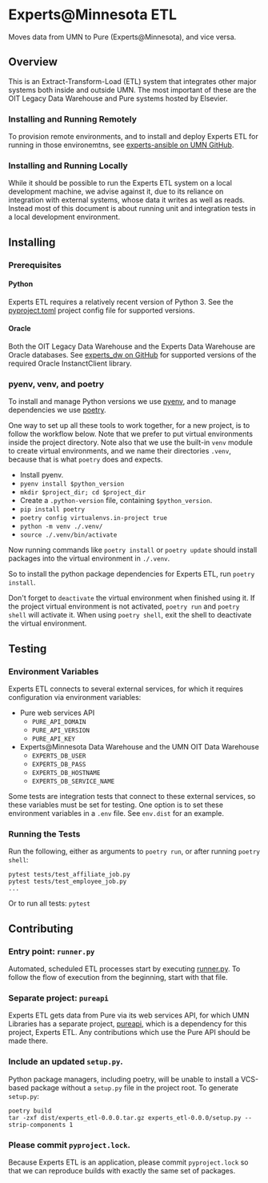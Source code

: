 # Experts@Minnesota ETL

Moves data from UMN to Pure (Experts@Minnesota), and vice versa.

## Overview

This is an Extract-Transform-Load (ETL) system that integrates other major
systems both inside and outside UMN. The most important of these are the
OIT Legacy Data Warehouse and Pure systems hosted by Elsevier.

### Installing and Running Remotely

To provision remote environments, and to install and deploy Experts ETL for
running in those environemtns, see
[experts-ansible on UMN GitHub](https://github.umn.edu/Libraries/experts-ansible).

### Installing and Running Locally

While it should be possible to run the Experts ETL system on a local
development machine, we advise against it, due to its reliance on
integration with external systems, whose data it writes as well as reads.
Instead most of this document is about running unit and integration tests
in a local development environment.

## Installing

### Prerequisites

#### Python

Experts ETL requires a relatively recent version of Python 3. See the
[pyproject.toml](pyproject.toml) project config file for supported versions.

#### Oracle

Both the OIT Legacy Data Warehouse and the Experts Data Warehouse are Oracle
databases. See [experts\_dw on GitHub](https://github.com/UMNLibraries/experts_dw)
for supported versions of the required Oracle InstanctClient library.

### pyenv, venv, and poetry

To install and manage Python versions we use
[pyenv](https://github.com/pyenv/pyenv), and to manage dependencies we use
[poetry](https://poetry.eustace.io/).

One way to set up all these tools to work together, for a new project, is to
follow the workflow below. Note that we prefer to put virtual environments
inside the project directory. Note also that we use the built-in `venv` module
to create virtual environments, and we name their directories `.venv`, because
that is what `poetry` does and expects.

* Install pyenv.
* `pyenv install $python_version`
* `mkdir $project_dir; cd $project_dir`
* Create a `.python-version` file, containing `$python_version`.
* `pip install poetry`
* `poetry config virtualenvs.in-project true`
* `python -m venv ./.venv/`
* `source ./.venv/bin/activate`

Now running commands like `poetry install` or `poetry update` should install
packages into the virtual environment in `./.venv`.

So to install the python package dependencies for Experts ETL, run `poetry install`.

Don't forget to `deactivate` the virtual environment when finished using it. If
the project virtual environment is not activated, `poetry run` and `poetry
shell` will activate it.  When using `poetry shell`, exit the shell to
deactivate the virtual environment.

## Testing

### Environment Variables

Experts ETL connects to several external services, for which it requires configuration
via environment variables:

* Pure web services API
  * `PURE_API_DOMAIN`
  * `PURE_API_VERSION`
  * `PURE_API_KEY`
* Experts@Minnesota Data Warehouse and the UMN OIT Data Warehouse
  * `EXPERTS_DB_USER`
  * `EXPERTS_DB_PASS`
  * `EXPERTS_DB_HOSTNAME`
  * `EXPERTS_DB_SERVICE_NAME`

Some tests are integration tests that connect to these external services, so
these variables must be set for testing. One option is to set these
environment variables in a `.env` file. See `env.dist` for an example.

### Running the Tests

Run the following, either as arguments
to `poetry run`, or after running `poetry shell`:

```
pytest tests/test_affiliate_job.py
pytest tests/test_employee_job.py
...
```

Or to run all tests: `pytest`

## Contributing

### Entry point: `runner.py`

Automated, scheduled ETL processes start by executing [runner.py](runner.py).
To follow the flow of execution from the beginning, start with that file.

### Separate project: `pureapi`

Experts ETL gets data from Pure via its web services API, for which UMN
Libraries has a separate project,
[pureapi](https://github.com/UMNLibraries/pureapi),
which is a dependency for this project, Experts ETL. Any contributions which
use the Pure API should be made there.

### Include an updated `setup.py`.

Python package managers, including poetry, will be unable to install a VCS-based
package without a `setup.py` file in the project root. To generate `setup.py`:

```
poetry build
tar -zxf dist/experts_etl-0.0.0.tar.gz experts_etl-0.0.0/setup.py --strip-components 1
```

### Please commit `pyproject.lock`.

Because Experts ETL is an application, please commit `pyproject.lock` so that we
can reproduce builds with exactly the same set of packages.
